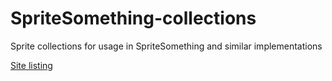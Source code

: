 # SpriteSomething-collections

Sprite collections for usage in SpriteSomething and similar implementations

[Site listing](https://miketrethewey.github.io/SpriteSomething-collections)
